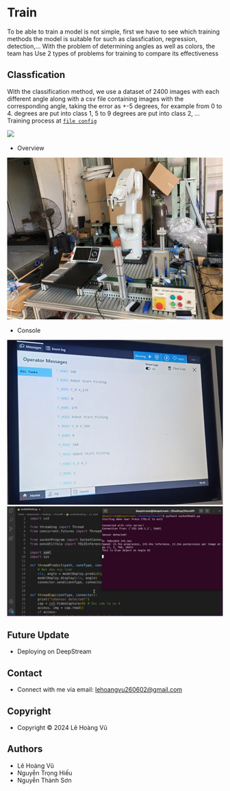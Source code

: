 # Train 

To be able to train a model is not simple, first we have to see which training methods the model is suitable for such as classfication, regression, detection,... With the problem of determining angles as well as colors, the team has Use 2 types of problems for training to compare its effectiveness

## Classfication

With the classification method, we use a dataset of 2400 images with each different angle along with a csv file containing images with the corresponding angle, taking the error as +-5 degrees, for example from 0 to 4. degrees are put into class 1, 5 to 9 degrees are put into class 2, ... Training process at [`file config`](https://github.com/Son210802/AI-IOT/blob/main/DeepStream/config/dstest_image_decode_pgie_config.txt) 

<a href="https://youtu.be/C5XvOQaP5cA"><img src="https://github.com/leehoanzu/angle-detection/blob/main/screen-shots/automatic_operation.gif"></a> <br/>

* Overview

![`Overview`](https://github.com/leehoanzu/angle-detection/blob/main/screen-shots/genaral.jpg)

* Console

![`ABB robot console`](https://github.com/leehoanzu/angle-detection/blob/main/screen-shots/console_ABB.jpg) ![`Jetson Console`](https://github.com/leehoanzu/angle-detection/blob/main/screen-shots/yolo_results.png)

## Future Update

* Deploying on DeepStream

## Contact

* Connect with me via email: lehoangvu260602@gmail.com

## Copyright

* Copyright &#169; 2024 Lê Hoàng Vũ

## Authors

* Lê Hoàng Vũ
* Nguyễn Trọng Hiếu
* Nguyễn Thành Sơn
